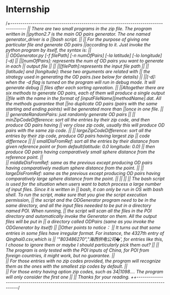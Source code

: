  # Internship
/*+-------------------------------------------------------------------------------------
 ||	 There are two small programs in the zip file.  The program written in 
 ||python2.7 is the main OD pairs generator. The one named generator_driver is a 
 ||bash script.
 || 
 ||  For the purpose of giving one particular file and generate OD pairs 
 ||according to it. Just invoke the python program by itself, the syntax is:
 ||				
 ||			ODGenerator.py [-f filePath] [-n numOfPairs] [-la latitude] [-lo longitude] [-d]
 ||
 ||[numOfPairs]: represents the num of OD pairs you want to generate in each 
 ||					output file
 ||
 ||
 ||[filePath]:represents the input file path
 ||
 ||[latitude] and [longitude]: these two arguments are related with 
 ||					the strategy used in generating the OD pairs.(see below for details)
 ||
 ||[-d]: when the -d flag is turned on the program will run in debug mode. It will generate debug 
 || 				files after each sorting opreation.
 ||
 ||Altogether there are six methods to generate OD pairs, each of them will produce a single output 
 ||file with the name in the format of [inputFileName][methodName].dat. All the methods guarantee that
 ||no duplicate OD pairs (pairs with the same starting and ending points) will be generated more than 
 ||once in one file.
 ||
 ||			generateRandomPairs: just randomly generate OD pairs
 ||
 ||  		minZipCodeDifference: sort all the entries by their zip code, and then produce OD pairs having 
 ||                             very close zip code, usually this will produce OD pairs with the same zip code.
 ||
 ||         largeZipCodeDifference: sort all the entries by their zip code, produce OD pairs having largest zip
 ||                             code differnece
 || 
 ||         smallDisFromRef: sort all the entries by their distance from given reference point or from default(latitude: 0.0 longitude: 0.0)
 ||                             then produce OD pairs having comparatively small sphere distance from the reference point.
 ||          
 ||         middleDisFromRef: same as the previous except producing OD pairs having comparatively medium sphere distance from the point.
 ||
 ||			largeDisFromRef: same as the previous except producing OD pairs having comparatively large sphere distance from the point.
 ||
 ||
 ||
 || The bash script is used for the situation when users want to batch process a large number of input files. Since it is written in 
 ||			 bash, it can only be run in OS with bash shell. To run the script, make sure that you give the script execution permission,
 ||          the script and the ODGenerator program need to be in the same directory, and all the input files neeeded to be put in a directory named POI. When running, 
 ||          the script will scan all the files in the POI directory and automatically invoke the Generator on them. All the output files will be put in 
 ||          a directory called ODPairs (same as you invoke the ODGenerator by itself)
 ||
 ||Other points to notice：
 ||          It turns out that some entries in some files have irregular format. For instance, the 4327th entry of Qinghai0.csv,which is 
 ||			'"803486270","海西供电公司�', for entries like this, I choose to ignore them or maybe I should particularly pick them out?
 ||
 ||			The program is only tested with the POI inputs of China, for POI from foreign countries, it might work, but no guarantee.
 ||  
 ||         For those entries with no zip codes provided, the program will recognize them as the ones with the smallest zip codes by default.
 ||           
 ||         For those entry having option zip codes, such as 34|1098.... The program will only consider the first one
 ||
 ||  Thanks for your reading.
 ++-------------------------------------------------------------------------------------------------*/